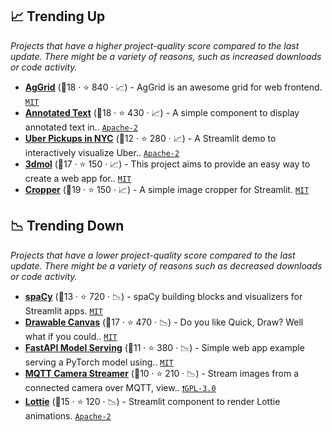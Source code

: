 ## 📈 Trending Up

_Projects that have a higher project-quality score compared to the last update. There might be a variety of reasons, such as increased downloads or code activity._

- <b><a href="https://share.streamlit.io/pablocfonseca/streamlit-aggrid/main/example.py">AgGrid</a></b> (🥇18 ·  ⭐ 840 · 📈) - AgGrid is an awesome grid for web frontend. <code><a href="http://bit.ly/34MBwT8">MIT</a></code>
- <b><a href="https://github.com/tvst/st-annotated-text">Annotated Text</a></b> (🥇18 ·  ⭐ 430 · 📈) - A simple component to display annotated text in.. <code><a href="http://bit.ly/3nYMfla">Apache-2</a></code>
- <b><a href="https://share.streamlit.io/streamlit/demo-uber-nyc-pickups/">Uber Pickups in NYC</a></b> (🥈12 ·  ⭐ 280 · 📈) - A Streamlit demo to interactively visualize Uber.. <code><a href="http://bit.ly/3nYMfla">Apache-2</a></code>
- <b><a href="https://github.com/napoles-uach/streamlit_3dmol">3dmol</a></b> (🥈17 ·  ⭐ 150 · 📈) - This project aims to provide an easy way to create a web app for.. <code><a href="http://bit.ly/34MBwT8">MIT</a></code>
- <b><a href="https://github.com/turner-anderson/streamlit-cropper">Cropper</a></b> (🥇19 ·  ⭐ 150 · 📈) - A simple image cropper for Streamlit. <code><a href="http://bit.ly/34MBwT8">MIT</a></code>

## 📉 Trending Down

_Projects that have a lower project-quality score compared to the last update. There might be a variety of reasons such as decreased downloads or code activity._

- <b><a href="https://share.streamlit.io/ines/spacy-streamlit-demo/master/app.py">spaCy</a></b> (🥉13 ·  ⭐ 720 · 📉) - spaCy building blocks and visualizers for Streamlit apps. <code><a href="http://bit.ly/34MBwT8">MIT</a></code>
- <b><a href="https://share.streamlit.io/andfanilo/streamlit-drawable-canvas-demo/master/app.py">Drawable Canvas</a></b> (🥈17 ·  ⭐ 470 · 📉) - Do you like Quick, Draw? Well what if you could.. <code><a href="http://bit.ly/34MBwT8">MIT</a></code>
- <b><a href="https://github.com/davidefiocco/streamlit-fastapi-model-serving">FastAPI Model Serving</a></b> (🥈11 ·  ⭐ 380 · 📉) - Simple web app example serving a PyTorch model using.. <code><a href="http://bit.ly/34MBwT8">MIT</a></code>
- <b><a href="https://github.com/robmarkcole/mqtt-camera-streamer">MQTT Camera Streamer</a></b> (🥈10 ·  ⭐ 210 · 📉) - Stream images from a connected camera over MQTT, view.. <code><a href="http://bit.ly/2M0xdwT">❗️GPL-3.0</a></code>
- <b><a href="https://share.streamlit.io/andfanilo/streamlit-lottie-demo/master/app.py">Lottie</a></b> (🥈15 ·  ⭐ 120 · 📉) - Streamlit component to render Lottie animations. <code><a href="http://bit.ly/3nYMfla">Apache-2</a></code>

